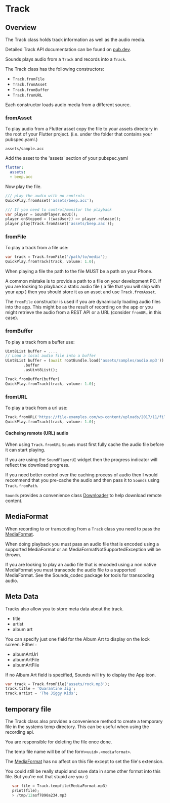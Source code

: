 # Track

## Overview

The Track class holds track information as well as the audio media.

Detailed Track API documentation can be found on [pub.dev](https://pub.dev/documentation/sounds/latest/sounds/sounds-library.html).

Sounds plays audio from a `Track` and records into a `Track`.

The Track class has the following constructors:

* `Track.fromFile`
* `Track.fromAsset`
* `Track.fromBuffer`
* `Track.fromURL`

Each constructor loads audio media from a different source.

### fromAsset

To play audio from a Flutter asset copy the file to your assets directory in the root of your Flutter project. \(i.e. under the folder that contains your pubspec.yaml.\)

`assets/sample.acc`

Add the asset to the 'assets' section of your pubspec.yaml

```yaml
flutter:
  assets:
  - beep.acc
```

Now play the file.

```dart
/// play the audio with no controls
QuickPlay.fromAsset('assets/beep.acc');

/// If you need to control/monitor the playback
var player = SoundPlayer.noUI();
player.onStopped = ({wasUser}) => player.release();
player.play(Track.fromAsset('assets/beep.aac'));
```

### fromFile

To play a track from a file use:

```dart
var track = Track.fromFile('/path/to/media');
QuickPlay.fromTrack(track, volume: 1.0);
```

When playing a file the path to the file MUST be a path on your Phone.

A common mistake is to provide a path to a file on your development PC. If you are looking to playback a static audio file \( a file that you will ship with your app \) then you should store it as an asset and use `Track.fromAsset`.

The `fromFile` constructor is used if you are dynamically loading audio files into the app. This might be as the result of recording on the app or you might retrieve the audio from a REST API or a URL \(consider `fromURL` in this case\).

### fromBuffer

To play a track from a buffer use:

```dart
Uint8List buffer = ....
// Load a local audio file into a buffer
Uint8List buffer = (await rootBundle.load('assets/samples/audio.mp3'))
    	.buffer
    	.asUint8List();

Track.fromBuffer(buffer)
QuickPlay.fromTrack(track, volume: 1.0);
```

### fromURL

To play a track from a url use:

```dart
Track.fromURL('https://file-examples.com/wp-content/uploads/2017/11/file_example_MP3_700KB.mp3');
QuickPlay.fromTrack(track, volume: 1.0);
```

#### Cacheing remote \(URL\) audio

When using `Track.fromURL` `Sounds` must first fully cache the audio file before it can start playing.

If you are using the `SoundPlayerUI` widget then the progress indicator will reflect the download progress.

If you need better control over the caching process of audio then I would recommend that you pre-cache the audio and then pass it to `Sounds` using `Track.fromPath`.

`Sounds` provides a convenience class [Downloader](downloader.md) to help download remote content.

## MediaFormat

When recording to or transcoding from a `Track` class you need to pass the [MediaFormat](mediaformat.md).

When doing playback you must pass an audio file that is encoded using a supported MediaFormat or an MediaFormatNotSupportedException will be thrown.

If you are looking to play an audio file that is encoded using a non native MediaFormat you must transcode the audio file to a supported MediaFormat. See the Sounds\_codec package for tools for transcoding audio.

## Meta Data

Tracks also allow you to store meta data about the track.

* title
* artist
* album art

You can specify just one field for the Album Art to display on the lock screen. Either :

* albumArtUrl
* albumArtFile
* albumArtFile

If no Album Art field is specified, Sounds will try to display the App icon.

```dart
var track = Track.fromFile('assets/rock.mp3');
track.title = 'Quarantine Jig';
track.artist = 'The Jiggy Kids';
```

## temporary file

The Track class also provides a convenience method to create a temporary file in the systems temp directory. This can be useful when using the recording api.

You are responsible for deleting the file once done.

The temp file name will be of the form`<uuid>.<mediaformat>`.

The [MediaFormat](mediaformat.md) has no affect on this file except to set the file's extension.

You could still be really stupid and save data in some other format into this file. But you're not that stupid are you :\)

```dart
   var file = Track.tempfile(MediaFormat.mp3)
   print(file);
   > /tmp/12asf7890a234.mp3
```

